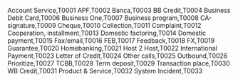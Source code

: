 Account Service,T0001
APF,T0002
Banca,T0003
BB Credit,T0004
Business Debit Card,T0006
Business One,T0007
Business program,T0008
CA-signature,T0009
Cheque,T0010
Collection,T0011
Complaint,T0012
Cooperation, installment,T0013
Domestic factoring,T0014
Domestic payment,T0015
Fax/email,T0016
FEB,T0017
Feedback,T0018
FX,T0019
Guarantee,T0020
Homebanking,T0021
Host 2 Host,T0022
International Payment,T0023
Letter of Credit,T0024
Other calls,T0025
Outbound,T0026
Prioritize,T0027
TCBB,T0028
Term deposit,T0029
Transaction place,T0030
WB Credit,T0031
Product & Service,T0032
System Incident,T0033